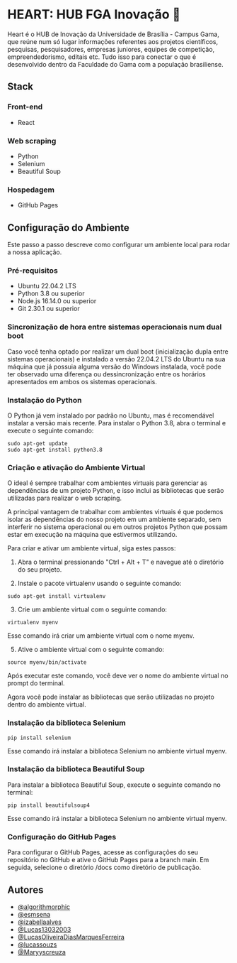 
# HEART: HUB FGA Inovação :purple_heart:


Heart é o HUB de Inovação da Universidade de Brasília - Campus Gama, que reúne num só lugar informações referentes aos projetos científicos, pesquisas, pesquisadores, empresas juniores, equipes de competição, empreendedorismo, editais etc. Tudo isso para conectar o que é desenvolvido dentro da Faculdade do Gama com a população brasiliense.



## Stack 

### Front-end

- React

### Web scraping

- Python
- Selenium
- Beautiful Soup

### Hospedagem

- GitHub Pages



## Configuração do Ambiente

Este passo a passo descreve como configurar um ambiente local para rodar a nossa aplicação.

### Pré-requisitos

- Ubuntu 22.04.2 LTS
- Python 3.8 ou superior
- Node.js 16.14.0 ou superior
- Git 2.30.1 ou superior

### Sincronização de hora entre sistemas operacionais num dual boot

Caso você tenha optado por realizar um dual boot (inicialização dupla entre sistemas operacionais) e instalado a versão 22.04.2 LTS do Ubuntu na sua máquina que já possuia alguma versão do Windows instalada, você pode ter observado uma diferença ou dessincronização entre os horários apresentados em ambos os sistemas operacionais.

### Instalação do Python

O Python já vem instalado por padrão no Ubuntu, mas é recomendável instalar a versão mais recente. Para instalar o Python 3.8, abra o terminal e execute o seguinte comando:
```
sudo apt-get update
sudo apt-get install python3.8
```

### Criação e ativação do Ambiente Virtual

O ideal é sempre trabalhar com ambientes virtuais para gerenciar as dependências de um projeto Python, e isso inclui as bibliotecas que serão utilizadas para realizar o web scraping. 

A principal vantagem de trabalhar com ambientes virtuais é que podemos isolar as dependências do nosso projeto em um ambiente separado, sem interferir no sistema operacional ou em outros projetos Python que possam estar em execução na máquina que estivermos utilizando.

Para criar e ativar um ambiente virtual, siga estes passos:

1. Abra o terminal pressionando "Ctrl + Alt + T" e navegue até o diretório do seu projeto.

2. Instale o pacote virtualenv usando o seguinte comando:

```
sudo apt-get install virtualenv
```

3. Crie um ambiente virtual com o seguinte comando:

```
virtualenv myenv
```

Esse comando irá criar um ambiente virtual com o nome myenv.

5. Ative o ambiente virtual com o seguinte comando:

```
source myenv/bin/activate
```

Após executar este comando, você deve ver o nome do ambiente virtual no prompt do terminal.

Agora você pode instalar as bibliotecas que serão utilizadas no projeto dentro do ambiente virtual.

### Instalação da biblioteca Selenium

```
pip install selenium
```

Esse comando irá instalar a biblioteca Selenium no ambiente virtual myenv.


### Instalação da biblioteca Beautiful Soup

Para instalar a biblioteca Beautiful Soup, execute o seguinte comando no terminal:

```
pip install beautifulsoup4
```

Esse comando irá instalar a biblioteca Selenium no ambiente virtual myenv.

### Configuração do GitHub Pages

Para configurar o GitHub Pages, acesse as configurações do seu repositório no GitHub e ative o GitHub Pages para a branch main. Em seguida, selecione o diretório /docs como diretório de publicação.



## Autores

- [@algorithmorphic](https://github.com/algorithmorphic)
- [@esmsena](https://github.com/esmsena)
- [@izabellaalves](https://github.com/izabellaalves)
- [@Lucas13032003](https://github.com/Lucas13032003)
- [@LucasOliveiraDiasMarquesFerreira](https://github.com/LucasOliveiraDiasMarquesFerreira)
- [@lucassouzs](https://github.com/lucassouzs)
- [@Maryyscreuza](https://github.com/Maryyscreuza)



